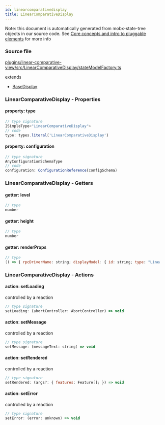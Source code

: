 ```yaml
---
id: linearcomparativedisplay
title: LinearComparativeDisplay
---
```


Note: this document is automatically generated from mobx-state-tree objects in
our source code. See
[Core concepts and intro to pluggable elements](/docs/developer_guide/) for more
info

### Source file

[plugins/linear-comparative-view/src/LinearComparativeDisplay/stateModelFactory.ts](https://github.com/GMOD/jbrowse-components/blob/main/plugins/linear-comparative-view/src/LinearComparativeDisplay/stateModelFactory.ts)

extends

- [BaseDisplay](../basedisplay)

### LinearComparativeDisplay - Properties

#### property: type

```js
// type signature
ISimpleType<"LinearComparativeDisplay">
// code
type: types.literal('LinearComparativeDisplay')
```

#### property: configuration

```js
// type signature
AnyConfigurationSchemaType
// code
configuration: ConfigurationReference(configSchema)
```

### LinearComparativeDisplay - Getters

#### getter: level

```js
// type
number
```

#### getter: height

```js
// type
number
```

#### getter: renderProps

```js
// type
() => { rpcDriverName: string; displayModel: { id: string; type: "LinearComparativeDisplay"; rpcDriverName: string; configuration: { [x: string]: any; } & NonEmptyObject & { ...; } & IStateTreeNode<...>; } & ... 5 more ... & IStateTreeNode<...>; highResolutionScaling: number; }
```

### LinearComparativeDisplay - Actions

#### action: setLoading

controlled by a reaction

```js
// type signature
setLoading: (abortController: AbortController) => void
```

#### action: setMessage

controlled by a reaction

```js
// type signature
setMessage: (messageText: string) => void
```

#### action: setRendered

controlled by a reaction

```js
// type signature
setRendered: (args?: { features: Feature[]; }) => void
```

#### action: setError

controlled by a reaction

```js
// type signature
setError: (error: unknown) => void
```
